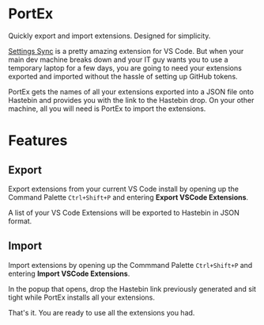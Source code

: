 # PortEx

Quickly export and import extensions. Designed for simplicity.

[Settings Sync](https://marketplace.visualstudio.com/items?itemName=Shan.code-settings-sync#overview) is a pretty amazing extension for VS Code. But when your main dev machine breaks down and your IT guy wants you to use a temporary laptop for a few days, you are going to need your extensions exported and imported without the hassle of setting up GitHub tokens.

PortEx gets the names of all your extensions exported into a JSON file onto Hastebin and provides you with the link to the Hastebin drop. On your other machine, all you will need is PortEx to import the extensions.

# Features

## Export 

Export extensions from your current VS Code install by opening up the Command Palette `Ctrl+Shift+P` and entering **Export VSCode Extensions**.

A list of your VS Code Extensions will be exported to Hastebin in JSON format.

## Import

Import extensions by opening up the Commmand Palette `Ctrl+Shift+P` and entering **Import VSCode Extensions**.

In the popup that opens, drop the Hastebin link previously generated and sit tight while PortEx installs all your extensions.

That's it. You are ready to use all the extensions you had.
